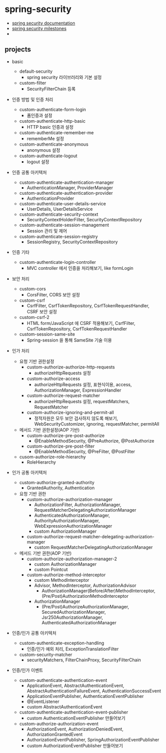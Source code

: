 # spring-security
- [spring security documentation](https://docs.spring.io/spring-security/reference/index.html)
- [spring security milestones](https://github.com/spring-projects/spring-security/milestones)
- 


## projects
- basic
  - default-security
    - spring security 라이브러리와 기본 설정
  - custom-filter
    - SecurityFilterChain 등록

- 인증 방법 및 인증 처리
  - custom-authenticate-form-login
    - 폼인증과 설정
  - custom-authenticate-http-basic
    - HTTP basic 인증과 설정
  - custom-authenticate-remember-me
    - rememberMe 설정
  - custom-authenticate-anonymous
    - anonymous 설정
  - custom-authenticate-logout
    - logout 설정

- 인증 공통 아키텍처
  - custom-authenticate-authentication-manager
    - AuthenticationManager, ProviderManager
  - custom-authenticate-authentication-provider
    - AuthenticationProvider
  - custom-authenticate-user-details-service
    - UserDetails, UserDetailsService
  - custom-authenticate-security-context
    - SecurityContextHolderFilter, SecurityContextRepository
  - custom-authenticate-session-management
    - Session 관리 및 제어
  - custom-authenticate-session-registry
    - SessionRegistry, SecurityContextRepository

- 인증 기타
  - custom-authenticate-login-controller
    - MVC controller 에서 인증을 처리해보기, like formLogin

- 보안 처리
  - custom-cors
    - CorsFilter, CORS 보안 설정
  - custom-csrf
    - CsrfFilter, CsrfTokenRepository, CsrfTokenRequestHandler, CSRF 보안 설정
  - custom-csrf-2
    - HTML form/JavaScript 에 CSRF 적용해보기, CsrfFilter, CsrfTokenRepository, CsrfTokenRequestHandler
  - custom-session-same-site
    - Spring-session 을 통해 SameSite 기술 이용

- 인가 처리
  - 요청 기반 권한설정
    - custom-authorize-authorize-http-requests
      - authorizeHttpRequests 설정
    - custom-authorize-access
      - authorizeHttpRequests 설정, 표현식이용, access, AuthorizationManager, ExpressionHandler
    - custom-authorize-request-matcher
      - authorizeHttpRequests 설정, requestMatchers, RequestMatcher
    - custom-authorize-ignoring-and-permit-all
      - 정적자원은 모두 보안 검사하지 않도록 해보기, WebSecurityCustomizer, ignoring, requestMatcher, permitAll
  - 메서드 기반 권한설정(AOP 기반)
    - custom-authorize-pre-post-authorize
      - @EnableMethodSecurity, @PreAuthorize, @PostAuthorize
    - custom-authorize-pre-post-filter
      - @EnableMethodSecurity, @PreFilter, @PostFilter
  - cusom-authorize-role-hierarchy
    - RoleHierarchy

- 인가 공통 아키텍처
  - custom-authorize-granted-authority
    - GrantedAuthority, Authentication
  - 요청 기반 권한
    - custom-authorize-authorization-manager
      - AuthorizationFilter, AuthorizationManager, RequestMatcherDelegatingAuthorizationManager
      - AuthenticatedAuthorizationManager, AuthorityAuthorizationManager, WebExpressionAuthorizationManager
      - custom AuthorizationManager
    - custom-authorize-request-matcher-delegating-authorization-manager
      - custom RequestMatcherDelegatingAuthorizationManager
  - 메서드 기반 권한(AOP 기반)
    - custom-authorize-authorization-manager-2
      - custom AuthorizationManager
      - custom Pointcut
    - custom-authorize-method-interceptor
      - custom MethodInterceptor
      - Advisor, MethodInterceptor, AuthorizationAdvisor
        - AuthorizationManager(Before/After)MethodInterceptor, (Pre/Post)AuthorizationMethodInterceptor
      - AuthorizationManager
        - (Pre/Post)AuthorizeAuthorizationManager, SecuredAuthorizationManager, Jsr250AuthorizationManager, AuthenticatedAuthorizationManager

- 인증/인가 공통 아키텍처
  - custom-authenticate-exception-handling
    - 인증/인가 예외 처리, ExceptionTranslationFilter
  - custom-security-matcher
    - securityMatchers, FilterChainProxy, SecurityFilterChain

- 인증/인가 이벤트
  - custom-authenticate-authentication-event
    - ApplicationEvent, AbstractAuthenticationEvent, AbstractAuthenticationFailureEvent, AuthenticationSuccessEvent
    - ApplicationEventPublisher, AuthenticationEventPublisher
    - @EventListener
    - custom AbstractAuthenticationEvent
  - custom-authenticate-authentication-event-publisher
    - custom AuthenticationEventPublisher 만들어보기
  - custom-authorize-authorization-event
    - AuthorizationEvent, AuthorizationDeniedEvent, AuthorizationGrantedEvent
    - AuthorizationEventPublisher, SpringAuthorizationEventPublisher
    - custom AuthorizationEventPublisher 만들어보기
